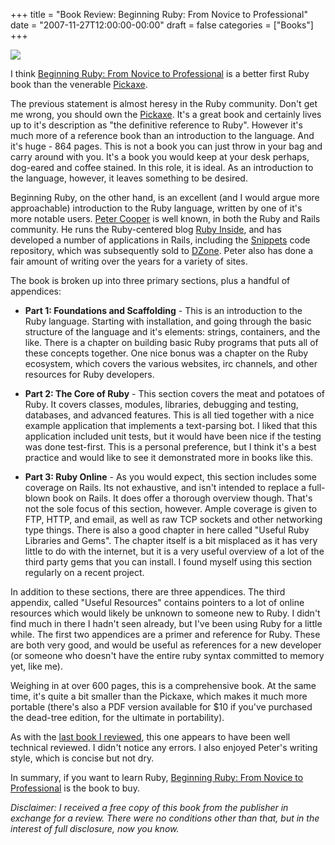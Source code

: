 +++
title = "Book Review: Beginning Ruby: From Novice to Professional"
date = "2007-11-27T12:00:00-00:00"
draft = false
categories = ["Books"]
+++

![](>/assets/2007/11/21/9781590597668.gif)

I think [Beginning Ruby: From Novice to
Professional](http://www.amazon.com/gp/product/1590597664?ie=UTF8&tag=approachingno-20&linkCode=xm2&camp=1789&creativeASIN=1590597664)
is a better first Ruby book than the venerable
[Pickaxe](http://www.amazon.com/gp/product/0974514055?ie=UTF8&tag=approachingno-20&linkCode=xm2&camp=1789&creativeASIN=0974514055).

The previous statement is almost heresy in the Ruby community. Don't get
me wrong, you should own the
[Pickaxe](http://www.amazon.com/gp/product/0974514055?ie=UTF8&tag=approachingno-20&linkCode=xm2&camp=1789&creativeASIN=0974514055).
It's a great book and certainly lives up to it's description as "the
definitive reference to Ruby". However it's much more of a reference
book than an introduction to the language. And it's huge - 864 pages.
This is not a book you can just throw in your bag and carry around with
you. It's a book you would keep at your desk perhaps, dog-eared and
coffee stained. In this role, it is ideal. As an introduction to the
language, however, it leaves something to be desired.

Beginning Ruby, on the other hand, is an excellent (and I would argue
more approachable) introduction to the Ruby language, written by one of
it's more notable users. [Peter Cooper](http://www.petercooper.co.uk/)
is well known, in both the Ruby and Rails community. He runs the
Ruby-centered blog [Ruby Inside](http://rubyinside.com/), and has
developed a number of applications in Rails, including the
[Snippets](http://snippets.dzone.com/) code repository, which was
subsequently sold to [DZone](http://dzone.com). Peter also has done a
fair amount of writing over the years for a variety of sites.

The book is broken up into three primary sections, plus a handful of
appendices:

-   **Part 1: Foundations and Scaffolding** - This is an introduction to
    the Ruby language. Starting with installation, and going through the
    basic structure of the language and it's elements: strings,
    containers, and the like. There is a chapter on building basic Ruby
    programs that puts all of these concepts together. One nice bonus
    was a chapter on the Ruby ecosystem, which covers the various
    websites, irc channels, and other resources for Ruby developers.
-   **Part 2: The Core of Ruby** - This section covers the meat and
    potatoes of Ruby. It covers classes, modules, libraries, debugging
    and testing, databases, and advanced features. This is all tied
    together with a nice example application that implements a
    text-parsing bot. I liked that this application included unit tests,
    but it would have been nice if the testing was done test-first. This
    is a personal preference, but I think it's a best practice and would
    like to see it demonstrated more in books like this.

-   **Part 3: Ruby Online** - As you would expect, this section includes
    some coverage on Rails. Its not exhaustive, and isn't intended to
    replace a full-blown book on Rails. It does offer a thorough
    overview though. That's not the sole focus of this section, however.
    Ample coverage is given to FTP, HTTP, and email, as well as raw TCP
    sockets and other networking type things. There is also a good
    chapter in here called "Useful Ruby Libraries and Gems". The chapter
    itself is a bit misplaced as it has very little to do with the
    internet, but it is a very useful overview of a lot of the third
    party gems that you can install. I found myself using this section
    regularly on a recent project.

In addition to these sections, there are three appendices. The third
appendix, called "Useful Resources" contains pointers to a lot of online
resources which would likely be unknown to someone new to Ruby. I didn't
find much in there I hadn't seen already, but I've been using Ruby for a
little while. The first two appendices are a primer and reference for
Ruby. These are both very good, and would be useful as references for a
new developer (or someone who doesn't have the entire ruby syntax
committed to memory yet, like me).

Weighing in at over 600 pages, this is a comprehensive book. At the same
time, it's quite a bit smaller than the Pickaxe, which makes it much
more portable (there's also a PDF version available for $10 if you've
purchased the dead-tree edition, for the ultimate in portability).

As with the [last book I reviewed](http://approachingnormal.com/2007/11/20/book-review-practical-rails-social-networking-sites),
this one appears to have been well technical reviewed. I didn't notice
any errors. I also enjoyed Peter's writing style, which is concise but
not dry.

In summary, if you want to learn Ruby, [Beginning Ruby: From Novice to
Professional](http://www.amazon.com/gp/product/1590597664?ie=UTF8&tag=approachingno-20&linkCode=xm2&camp=1789&creativeASIN=1590597664)
is the book to buy.

_Disclaimer: I received a free copy of this book from the publisher in
exchange for a review. There were no conditions other than that, but in
the interest of full disclosure, now you know._

